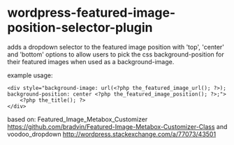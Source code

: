 # wordpress-featured-image-position-selector-plugin
adds a dropdown selector to the featured image position with 'top', 'center' and 'bottom' options to allow users to pick the css background-position for their featured images when used as a background-image.

example usage:

    <div style="background-image: url(<?php the_featured_image_url(); ?>); background-position: center <?php the_featured_image_position(); ?>;">
        <?php the_title(); ?>
    </div>

based on: 
Featured_Image_Metabox_Customizer https://github.com/bradvin/Featured-Image-Metabox-Customizer-Class and 
voodoo_dropdown http://wordpress.stackexchange.com/a/77073/43501
